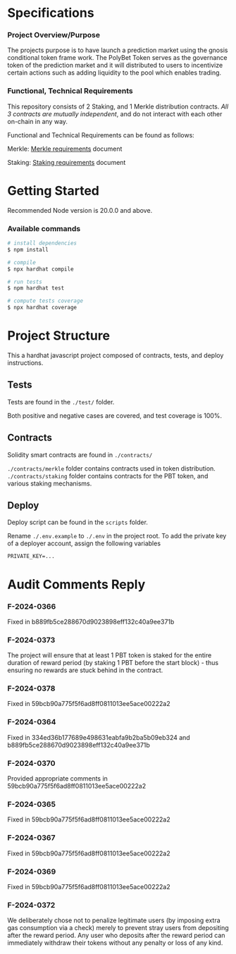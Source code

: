 # Specifications
### Project Overview/Purpose
The projects purpose is to have launch a prediction market using the gnosis conditional token frame work. The PolyBet Token serves as the governance token of the prediction market and it will distributed to users to incentivize certain actions such as adding liquidity to the pool which enables trading.

### Functional, Technical Requirements
This repository consists of 2 Staking, and 1 Merkle distribution contracts. *All 3 contracts are mutually independent*, and do not interact with each other on-chain in any way.

Functional and Technical Requirements can be found as follows:

Merkle: [Merkle requirements](README_Merkle.md) document

Staking: [Staking requirements](README_Staking.md) document

# Getting Started
Recommended Node version is 20.0.0 and above.

### Available commands

```bash
# install dependencies
$ npm install

# compile
$ npx hardhat compile

# run tests
$ npm hardhat test

# compute tests coverage
$ npx hardhat coverage
```

# Project Structure
This a hardhat javascript project composed of contracts, tests, and deploy instructions.

## Tests

Tests are found in the `./test/` folder.

Both positive and negative cases are covered, and test coverage is 100%.

## Contracts

Solidity smart contracts are found in `./contracts/`

`./contracts/merkle` folder contains contracts used in token distribution.
`./contracts/staking` folder contains contracts for the PBT token, and various staking mechanisms.

## Deploy
Deploy script can be found in the `scripts` folder.

Rename `./.env.example` to `./.env` in the project root.
To add the private key of a deployer account, assign the following variables
```
PRIVATE_KEY=...
```

# Audit Comments Reply

### F-2024-0366
Fixed in b889fb5ce288670d9023898eff132c40a9ee371b

### F-2024-0373
The project will ensure that at least 1 PBT token is staked for the entire duration of reward period (by staking 1 PBT before the start block) - thus ensuring no rewards are stuck behind in the contract.

### F-2024-0378
Fixed in 59bcb90a775f5f6ad8ff0811013ee5ace00222a2

### F-2024-0364
Fixed in 334ed36b177689e498631eabfa9b2ba5b09eb324 and b889fb5ce288670d9023898eff132c40a9ee371b

### F-2024-0370
Provided appropriate comments in 59bcb90a775f5f6ad8ff0811013ee5ace00222a2

### F-2024-0365
Fixed in 59bcb90a775f5f6ad8ff0811013ee5ace00222a2

### F-2024-0367
Fixed in 59bcb90a775f5f6ad8ff0811013ee5ace00222a2

### F-2024-0369
Fixed in 59bcb90a775f5f6ad8ff0811013ee5ace00222a2

### F-2024-0372
We deliberately chose not to penalize legitimate users (by imposing extra gas consumption via a check) merely to prevent stray users from depositing after the reward period. Any user who deposits after the reward period can immediately withdraw their tokens without any penalty or loss of any kind.